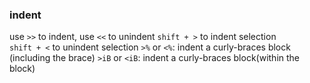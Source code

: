 ### indent
use `>>` to indent, use `<<` to unindent
`shift + >` to indent selection            
`shift + <` to unindent selection 
`>%` or `<%`: indent a curly-braces block (including the brace)
`>iB` or `<iB`: indent a curly-braces block(within the block)